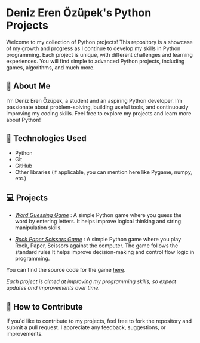 # Deniz Eren Özüpek's Python Projects

Welcome to my collection of Python projects! This repository is a showcase of my growth and progress as I continue to develop my skills in Python programming. Each project is unique, with different challenges and learning experiences. You will find simple to advanced Python projects, including games, algorithms, and much more.

## 📜 About Me

I’m Deniz Eren Özüpek, a student and an aspiring Python developer. I’m passionate about problem-solving, building useful tools, and continuously improving my coding skills. Feel free to explore my projects and learn more about Python!

## 🧰 Technologies Used

- Python
- Git
- GitHub
- Other libraries (if applicable, you can mention here like Pygame, numpy, etc.)

## 💻 Projects

- [*Word Guessing Game*](https://github.com/denizzozupek/denizzozupek-projects/blob/main/Word_Guessing_Game.py)
: A simple Python game where you guess the word by entering letters. It helps improve logical thinking and string manipulation skills.



- [*Rock Paper Scissors Game*](https://github.com/denizzozupek/denizzozupek-projects/blob/main/Rock_Paper_Scissors.py)
: A simple Python game where you play Rock, Paper, Scissors against the computer. The game follows the standard rules
It helps improve decision-making and control flow logic in programming.

You can find the source code for the game [here](https://github.com/denizzozupek/denizzozupek-projects/blob/main/Rock_Paper_Scissors.py).


*Each project is aimed at improving my programming skills, so expect updates and improvements over time.*

## 📝 How to Contribute

If you'd like to contribute to my projects, feel free to fork the repository and submit a pull request. I appreciate any feedback, suggestions, or improvements.


